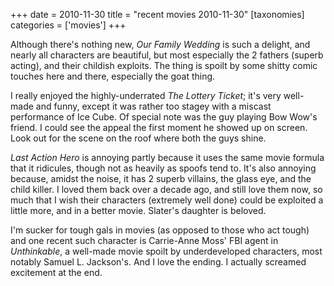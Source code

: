 +++
date = 2010-11-30
title = "recent movies 2010-11-30"
[taxonomies]
categories = ['movies']
+++

Although there's nothing new, *Our Family Wedding* is such a delight,
and nearly all characters are beautiful, but most especially the 2
fathers (superb acting), and their childish exploits. The thing is
spoilt by some shitty comic touches here and there, especially the goat
thing.

I really enjoyed the highly-underrated *The Lottery Ticket*; it's very
well-made and funny, except it was rather too stagey with a miscast
performance of Ice Cube. Of special note was the guy playing Bow Wow's
friend. I could see the appeal the first moment he showed up on screen.
Look out for the scene on the roof where both the guys shine.

*Last Action Hero* is annoying partly because it uses the same movie
formula that it ridicules, though not as heavily as spoofs tend to.
It's also annoying because, amidst the noise, it has 2 superb villains,
the glass eye, and the child killer. I loved them back over a decade
ago, and still love them now, so much that I wish their characters
(extremely well done) could be exploited a little more, and in a better
movie. Slater's daughter is beloved.

I'm sucker for tough gals in movies (as opposed to those who act tough)
and one recent such character is Carrie-Anne Moss' FBI agent in
*Unthinkable*, a well-made movie spoilt by underdeveloped characters,
most notably Samuel L. Jackson's. And I love the ending. I actually
screamed excitement at the end.
